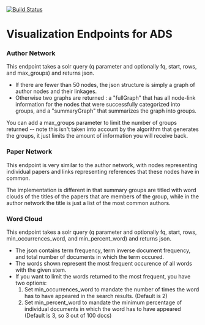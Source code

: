 [![Build Status](https://travis-ci.org/adsabs/vis-services.svg?branch=master)](https://travis-ci.org/adsabs/vis-services)

# Visualization Endpoints for ADS

### Author Network

This endpoint takes a solr query (q parameter and optionally fq, start, rows, and max_groups) and returns json.
* If there are fewer than 50 nodes, the json structure is simply a graph of author nodes
and their linkages. 
* Otherwise two graphs are returned : a "fullGraph" that has all node-link information for the nodes
that were successfully categorized into groups, and a "summaryGraph"
that summarizes the graph into groups.

You can add a max_groups parameter to limit the number of groups returned -- note this isn't taken into account
by the algorithm that generates the groups, it just limits the amount of information you will receive back.



### Paper Network 

This endpoint is very similar to the author network, with nodes representing individual papers and links representing references that these nodes have in common.

The implementation is different in that summary groups are titled with word clouds of the titles of the papers that are members of the group, while in the author network the title is just a list of the most common authors.


### Word Cloud

This endpoint takes a solr query (q parameter and optionally fq, start, rows, min_occurrences_word, and min_percent_word) and returns json.
* The json contains term frequency, term inverse document frequency, and total number of documents in which the term occured.
* The words shown represent the most frequent occurence of all words with the given stem.
* If you want to limit the words returned to the most frequent, you have two options: 
     1. Set min_occurrences_word to mandate the number of times the word has to have appeared in the search results. (Default is 2)
     2. Set min_percent_word to mandate the minimum percentage of individual documents in which the word has to have appeared (Default is 3, so 3 out of 100 docs)
